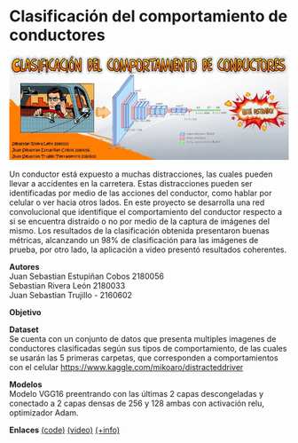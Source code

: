 # Clasificación del comportamiento de conductores
<img src="banner.jpg">

Un conductor está expuesto a muchas distracciones, las cuales pueden llevar a accidentes en la carretera. Estas distracciones pueden ser identificadas por medio de las acciones del conductor, como hablar por celular o ver hacia otros lados. En este proyecto se desarrolla una red convolucional que identifique el comportamiento del conductor respecto a si se encuentra distraído o no por medio de la captura de imágenes del mismo. Los resultados de la clasificación obtenida presentaron buenas métricas, alcanzando un 98% de clasificación para las imágenes de prueba, por otro lado, la aplicación a video presentó resultados coherentes.

<b>Autores</b><br>
Juan Sebastian Estupiñan Cobos 2180056<br>
Sebastian Rivera León 2180033<br>
Juan Sebastian Trujillo - 2160602

<b>Objetivo</b><br>


<b>Dataset</b><br>
Se cuenta con un conjunto de datos que presenta multiples imagenes de conductores clasificadas según sus tipos de comportamiento, de las cuales se usarán las 5 primeras carpetas, que corresponden a comportamientos con el celular https://www.kaggle.com/mikoaro/distracteddriver

<b>Modelos</b><br>
Modelo VGG16 preentrando con las últimas 2 capas descongeladas y conectado a 2 capas densas de 256 y 128 ambas con activación relu, optimizador Adam.

<b>Enlaces</b>
<a href="https://github.com/Etherion99/IA2_comportamiento_conductores">(code)</a> <a href="https://www.youtube.com/watch?v=hc4-Ou34ukk">(video)</a> <a href="https://github.com/Etherion99/IA2_comportamiento_conductores/blob/main/presentaci%C3%B3n.pptx">(+info)</a>
